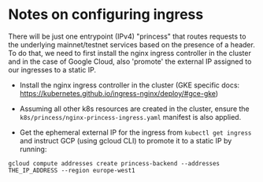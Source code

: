 # Notes on configuring ingress

There will be just one entrypoint (IPv4) "princess" that routes requests to the underlying mainnet/testnet services based on the presence of a header. To do that, we need to first install the nginx ingress controller in the cluster and in the case of Google Cloud, also 'promote' the external IP assigned to our ingresses to a static IP. 

- Install the nginx ingress controller in the cluster (GKE specific docs: https://kubernetes.github.io/ingress-nginx/deploy/#gce-gke)

- Assuming all other k8s resources are created in the cluster, ensure the `k8s/princess/nginx-princess-ingress.yaml` manifest is also applied.

- Get the ephemeral external IP for the ingress from `kubectl get ingress` and instruct GCP (using gcloud CLI) to promote it to a static IP by running:

```
gcloud compute addresses create princess-backend --addresses THE_IP_ADDRESS --region europe-west1
```